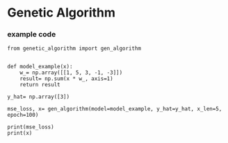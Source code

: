 # Genetic Algorithm

### example code
<pre><code>from genetic_algorithm import gen_algorithm


def model_example(x):
    w_= np.array([[1, 5, 3, -1, -3]])
    result= np.sum(x * w_, axis=1)
    return result

y_hat= np.array([3])

mse_loss, x= gen_algorithm(model=model_example, y_hat=y_hat, x_len=5, epoch=100)

print(mse_loss)
print(x)
</code></pre>
